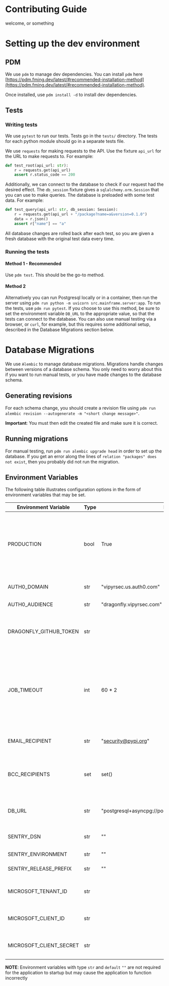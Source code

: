 # Contributing Guide

welcome, or something

# Setting up the dev environment
## PDM
We use `pdm` to manage dev dependencies.
You can install `pdm` here [https://pdm.fming.dev/latest/#recommended-installation-method](https://pdm.fming.dev/latest/#recommended-installation-method).

Once installed, use `pdm install -d` to install dev dependencies.

## Tests
### Writing tests
We use `pytest` to run our tests. Tests go in the `tests/` directory.
The tests for each python module should go in a separate tests file.

We use `requests` for making requests to the API. Use the fixture `api_url` for the URL to make requests to.
For example:
```py
def test_root(api_url: str):
    r = requests.get(api_url)
    assert r.status_code == 200
```
Additionally, we can connect to the database to check if our request had the desired effect.
The `db_session` fixture gives a `sqlalchemy.orm.Session` that you can use to make queries.
The database is preloaded with some test data.
For example:
```py
def test_query(api_url: str, db_session: Session):
    r = requests.get(api_url + "/package?name=a&version=0.1.0")
    data = r.json()
    assert r["name"] == "a"
```
All database changes are rolled back after each test, so you are given a fresh database with the original test data every time.

### Running the tests
#### Method 1 - Recommended
Use `pdm test`. This should be the go-to method.

#### Method 2
Alternatively you can run Postgresql locally or in a container, then run the server using `pdm run python -m uvicorn src.mainframe.server:app`.
To run the tests, use `pdm run pytest`.
If you choose to use this method, be sure to set the environment variable `DB_URL` to the appropriate value, so that the tests can connect to the database.
You can also use manual testing via a browser, or `curl`, for example, but this requires some additional setup, described in the Database Migrations section below.

# Database Migrations
We use `Alembic` to manage database migrations.
Migrations handle changes between versions of a database schema.
You only need to worry about this if you want to run manual tests, or you have made changes to the database schema.

## Generating revisions
For each schema change, you should create a revision file using `pdm run alembic revision --autogenerate -m "<short change message>"`.

**Important**: You must then edit the created file and make sure it is correct.

## Running migrations
For manual testing, run `pdm run alembic upgrade head` in order to set up the database. If you get an error along the lines of `relation "packages" does not exist`, then you probably did not run the migration.

## Environment Variables
The following table illustrates configuration options in the form of environment variables that may be set.


| Environment Variable    | Type | Default                                                 | Description                                                                                                                                                 |
|-------------------------|------|---------------------------------------------------------|-------------------------------------------------------------------------------------------------------------------------------------------------------------|
| PRODUCTION              | bool | True                                                    | Flag that sets if the instance is running in a production environment or not. Non-production environments do not enforce authentication.                    |
| AUTH0_DOMAIN            | str  | "vipyrsec.us.auth0.com"                                 | Authentication domain for Auth0                                                                                                                             |
| AUTH0_AUDIENCE          | str  | "dragonfly.vipyrsec.com"                                | Audience field for Auth0                                                                                                                                    |
| DRAGONFLY_GITHUB_TOKEN  | str  |                                                         | Github PAT for accessing YARA rules in the security-intelligence repository                                                                                 |
| JOB_TIMEOUT             | int  | 60 * 2                                                  | The maximum time to wait for clients to respond with job results. After this time has elapsed, the server will begin distributing this job to other clients |
|                         |      |                                                         |                                                                                                                                                             |
| EMAIL_RECIPIENT         | str  | "security@pypi.org"                                     | The recipient address of report emails                                                                                                                      |
| BCC_RECIPIENTS          | set  | set()                                                   | Additional addresses that should be BCC'd in email reports. Defaults to an empty set.                                                                       |
| DB_URL                  | str  | "postgresql+asyncpg://postgres:postgres@localhost:5432" | PostgreSQL database connection string                                                                                                                       |
|                         |      |                                                         |                                                                                                                                                             |
| SENTRY_DSN              | str  | ""                                                      | Sentry Data Source Name (DSN)                                                                                                                               |
| SENTRY_ENVIRONMENT      | str  | ""                                                      | Sentry environment                                                                                                                                          |
| SENTRY_RELEASE_PREFIX   | str  | ""                                                      | Sentry release prefix                                                                                                                                       |
|                         |      |                                                         |                                                                                                                                                             |
| MICROSOFT_TENANT_ID     | str  |                                                         | Microsoft tenant ID for automated emails                                                                                                                    |
| MICROSOFT_CLIENT_ID     | str  |                                                         | Microsoft client ID for automated emails                                                                                                                    |
| MICROSOFT_CLIENT_SECRET | str  |                                                         | Microsoft client secret for automated emails                                                                                                                |

**NOTE**: Environment variables with type `str` and `default` `""` are not required for the application to startup but may cause the application to function incorrectly

